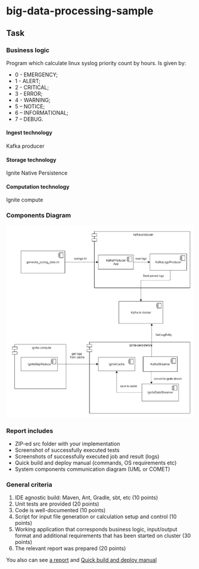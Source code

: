 # big-data-processing-sample

## Task

### Business logic

Program which calculate linux syslog priority count by hours. Is given by:

* 0 - EMERGENCY;
* 1 - ALERT;
* 2 - CRITICAL;
* 3 - ERROR;
* 4 - WARNING;
* 5 – NOTICE;
* 6 – INFORMATIONAL;
* 7 – DEBUG.

#### Ingest technology

Kafka producer

#### Storage technology

Ignite Native Persistence

#### Computation technology

Ignite compute

### Components Diagram

![kafka-docker](docs/screenshots/kafka-ignite-diagram.png)

### Report includes

* ZIP-ed src folder with your implementation
* Screenshot of successfully executed tests
* Screenshots of successfully executed job and result (logs)
* Quick build and deploy manual (commands, OS requirements etc)
* System components communication diagram (UML or COMET)

### General criteria

1) IDE agnostic build: Maven, Ant, Gradle, sbt, etc (10 points)
2) Unit tests are provided (20 points)
3) Code is well-documented (10 points)
4) Script for input file generation or calculation setup and control (10 points)
5) Working application that corresponds business logic, input/output format and additional requirements that has been
   started on cluster (30 points)
6) The relevant report was prepared (20 points)

You also can see [a report](docs/Report.md) and
[Quick build and deploy manual](docs/Guide.md)